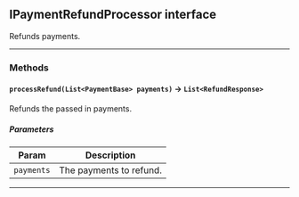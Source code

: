 ## IPaymentRefundProcessor interface

Refunds payments.

---
### Methods
<!-- panels:start -->
<!-- div:left-panel -->
#### `processRefund(List<PaymentBase> payments)` → `List<RefundResponse>`

Refunds the passed in payments.
##### Parameters
|Param|Description|
|-----|-----------|
|`payments` |  The payments to refund. |

<!-- panels:end -->
---
